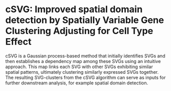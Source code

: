 # cSVG: Improved spatial domain detection by Spatially Variable Gene Clustering Adjusting for Cell Type Effect 

cSVG is a Gaussian process-based method that initially identifies SVGs and then establishes a dependency map among these SVGs using an intuitive approach. This map links each SVG with other SVGs exhibiting similar spatial patterns, ultimately clustering similarly expressed SVGs together. The resulting SVG-clusters from the cSVG algorithm can serve as inputs for further downstream analysis, for example spatial domain detection.
